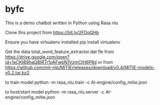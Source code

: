 # byfc
This is a demo chatbot written in Python using Rasa nlu

Clone this project from https://bit.ly/2FDqQHb

Ensure you have virtualenv installed
pip install virtualenv

Get the data total_word_feature_extractor.dat fle from https://drive.google.com/open?id=1eCKtB9haQBIRTr1oAFwbN1VzmCIH6PRd
or from https://github.com/mit-nlp/MITIE/releases/download/v0.4/MITIE-models-v0.2.tar.bz2

to train model
python -m rasa_nlu.train -c AI-engine/config_mitie.json

to host/start model
python -m rasa_nlu.server -c AI-engine/config_mitie.json
